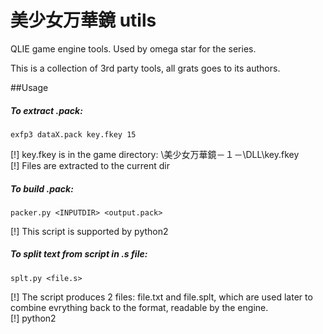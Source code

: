 ﻿# 美少女万華鏡 utils
QLIE game engine tools. Used by omega star for the series.  

This is a collection of 3rd party tools, all grats goes to its authors.

##Usage
##### To extract .pack:
```
exfp3 dataX.pack key.fkey 15
```  
[!] key.fkey is in the game directory: \美少女万華鏡－１－\DLL\key.fkey  
[!] Files are extracted to the current dir  
  
##### To build .pack: 
```
packer.py <INPUTDIR> <output.pack>
```
[!] This script is supported by python2  
  
##### To split text from script in .s file: 
```
splt.py <file.s>
```
[!] The script produces 2 files: file.txt and file.splt, which are used later to combine evrything back to the format, readable by the engine.  
[!] python2
